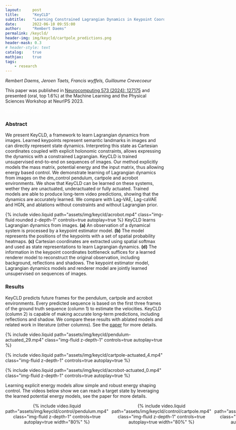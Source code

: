 ```yaml
---
layout:     post
title:      "KeyCLD"
subtitle:   "Learning Constrained Lagrangian Dynamics in Keypoint Coordinates from Images"
date:       2022-06-10 09:55:00
author:     "Rembert Daems"
permalink: /keycld/
header-img: img/keycld/cartpole_predictions.png
header-mask: 0.3
# header-style: text
catalog:    true
mathjax:    true
tags:
    - research
---
```

*Rembert Daems, Jeroen Taets, Francis wyffels, Guillaume Crevecoeur*

This paper was published in [Neurocomputing 573 (2024): 127175](https://www.sciencedirect.com/science/article/pii/S0925231223012985)
and presented (oral, top 1.6%) at the Machine Learning and the Physical Sciences Workshop at NeurIPS 2023.


<a href="https://arxiv.org/abs/2206.11030" class="btn btn-primary" style="color: white" role="button">paper</a>
<a href="https://github.com/rdaems/keycld" class="btn btn-primary" style="color: white" role="button">code</a>
<a href="https://docs.google.com/presentation/d/1_y1RDOhyjaOTgPnXe5wxWfRcPq5K5Mhkp_GW-yM2NtA/edit?usp=sharing" class="btn btn-primary" style="color: white" role="button">slides</a>

### Abstract

We present KeyCLD, a framework to learn Lagrangian dynamics from images.
Learned keypoints represent semantic landmarks in images and can directly represent state dynamics.
Interpreting this state as Cartesian coordinates coupled with explicit holonomic constraints,
allows expressing the dynamics with a constrained Lagrangian.
KeyCLD is trained unsupervised end-to-end on sequences of images.
Our method explicitly models the mass matrix, potential energy and the input matrix, thus allowing energy based control.
We demonstrate learning of Lagrangian dynamics from images on the dm_control pendulum, cartpole and acrobot environments.
We show that KeyCLD can be learned on these systems, wether they are unactuated, underactuated or fully actuated.
Trained models are able to produce long-term video predictions, showing that the dynamics are accurately learned.
We compare with Lag-VAE, Lag-caVAE and HGN, and ablations without constraints and without Lagrangian prior.

{% include video.liquid path="assets/img/keycld/acrobot.mp4" class="img-fluid rounded z-depth-1" controls=true autoplay=true %}
KeyCLD learns Lagrangian dynamics from images. **(a)** An observation of a dynamical
system is processed by a keypoint estimator model. **(b)** The model represents the positions of the
keypoints with a set of spatial probability heatmaps. **(c)** Cartesian coordinates are extracted using
spatial softmax and used as state representations to learn Lagrangian dynamics. **(d)** The information
in the keypoint coordinates bottleneck suffices for a learned renderer model to reconstruct the
original observation, including background, reflections and shadows. The keypoint estimator model,
Lagrangian dynamics models and renderer model are jointly learned unsupervised on sequences of
images.

### Results

KeyCLD predicts future frames for the pendulum, cartpole and acrobot environments.
Every predicted sequence is based on the
first three frames of the ground truth sequence (column 1) to estimate the
velocities. KeyCLD (column 2) is capable of making
accurate long-term predictions, including reflections and shadow.
We compare these results with ablated models and related work in literature (other columns).
See the [paper](https://arxiv.org/abs/2206.11030) for more details.

{% include video.liquid path="assets/img/keycld/pendulum-actuated_29.mp4" class="img-fluid z-depth-1" controls=true autoplay=true %}

{% include video.liquid path="assets/img/keycld/cartpole-actuated_4.mp4" class="img-fluid z-depth-1" controls=true autoplay=true %}

{% include video.liquid path="assets/img/keycld/acrobot-actuated_0.mp4" class="img-fluid z-depth-1" controls=true autoplay=true %}

Learning explicit energy models allow simple and robust energy shaping control.
The videos below show we can reach a target state by leveraging the learned potential energy models, see the paper for more details.

<div style="display: flex; justify-content: space-between; gap: 10px;">
  <div style="flex: 1; text-align: center;">
    {% include video.liquid path="assets/img/keycld/control/pendulum.mp4" class="img-fluid z-depth-1" controls=true autoplay=true width="80%" %}
  </div>
  <div style="flex: 1; text-align: center;">
    {% include video.liquid path="assets/img/keycld/control/cartpole.mp4" class="img-fluid z-depth-1" controls=true autoplay=true width="80%" %}
  </div>
  <div style="flex: 1; text-align: center;">
    {% include video.liquid path="assets/img/keycld/control/acrobot.mp4" class="img-fluid z-depth-1" controls=true autoplay=true width="80%" %}
  </div>
</div>